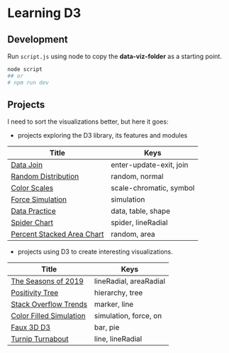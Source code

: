 # Learning D3

## Development

Run `script.js` using node to copy the **data-viz-folder** as a starting point.

```bash
node script
## or
# npm run dev
```

## Projects

I need to sort the visualizations better, but here it goes:

- projects exploring the D3 library, its features and modules

| Title                                                              | Keys                    |
| ------------------------------------------------------------------ | ----------------------- |
| [Data Join](https://codepen.io/borntofrappe/pen/wvaxwdY)           | enter-update-exit, join |
| [Random Distribution](https://codepen.io/borntofrappe/pen/wvKwRoB) | random, normal          |
| [Color Scales](https://codepen.io/borntofrappe/pen/yLYJpKq)        | scale-chromatic, symbol |
| [Force Simulation](https://codepen.io/borntofrappe/pen/GRpNqpd)    | simulation              |
| [Data Practice](https://codepen.io/borntofrappe/pen/pojPJGa)       | data, table, shape      |
| [Spider Chart](https://codepen.io/borntofrappe/pen/ZEbZxgb)        | spider, lineRadial      |
| [Percent Stacked Area Chart]()                                     | random, area            |

- projects using D3 to create interesting visualizations.

| Title                                                                  | Keys                   |
| ---------------------------------------------------------------------- | ---------------------- |
| [The Seasons of 2019](https://codepen.io/borntofrappe/pen/jOPeKZp)     | lineRadial, areaRadial |
| [Positivity Tree](https://codepen.io/borntofrappe/pen/eYpNRRX)         | hierarchy, tree        |
| [Stack Overflow Trends](https://codepen.io/borntofrappe/pen/oNjjdeZ)   | marker, line           |
| [Color Filled Simulation](https://codepen.io/borntofrappe/pen/dyYOBzV) | simulation, force, on  |
| [Faux 3D D3](https://codepen.io/borntofrappe/pen/NWGeZNV)              | bar, pie               |
| [Turnip Turnabout](https://codepen.io/borntofrappe/pen/pojGaEZ)        | line, lineRadial       |

